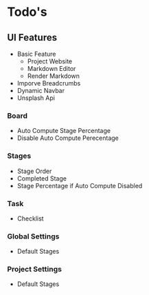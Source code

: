 # Todo's

## UI Features

* Basic Feature
  * Project Website
  * Markdown Editor
  * Render Markdown
* Imporve Breadcrumbs
* Dynamic Navbar
* Unsplash Api

### Board

* Auto Compute Stage Percentage
* Disable Auto Compute Perecentage

### Stages

* Stage Order
* Completed Stage
* Stage Percentage if Auto Compute Disabled

### Task

* Checklist

### Global Settings

* Default Stages

### Project Settings

* Default Stages

